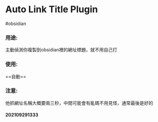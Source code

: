 # Auto Link Title Plugin
#obsidian 

### 用途:
主動偵測你複製到obsidian裡的網址標題，就不用自己打
### 使用:
==自動==
### 注意:
他抓網址名稱大概要兩三秒，中間可能會有亂碼不用見怪，通常最後是好的

#### 202109291333

